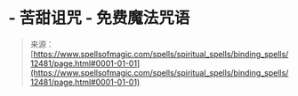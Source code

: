 <!--yml

category: 未分类

date: 2024-06-12 18:50:15

-->

# -   苦甜诅咒 - 免费魔法咒语

> 来源：[https://www.spellsofmagic.com/spells/spiritual_spells/binding_spells/12481/page.html#0001-01-01](https://www.spellsofmagic.com/spells/spiritual_spells/binding_spells/12481/page.html#0001-01-01)
